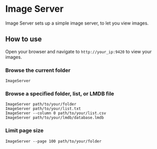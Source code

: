 # Image Server

Image Server sets up a simple image server, to let you view images.

## How to use

Open your browser and navigate to `http://your_ip:9420` to view your images.

### Browse the current folder

```shell
ImageServer
```

### Browse a specified folder, list, or LMDB file

```shell
ImageServer path/to/your/folder
ImageServer path/to/your/list.txt
ImageServer --column 0 path/to/your/list.csv 
ImageServer path/to/your/lmdb/database.lmdb
```

### Limit page size

```shell
ImageServer --page 100 path/to/your/folder
```